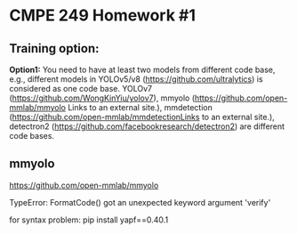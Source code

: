 # CMPE 249 Homework #1

## Training option:

**Option1:** You need to have at least two models from different code base, e.g., different models in YOLOv5/v8 (https://github.com/ultralytics) is considered as one code base. YOLOv7 (https://github.com/WongKinYiu/yolov7), mmyolo (https://github.com/open-mmlab/mmyolo Links to an external site.), mmdetection (https://github.com/open-mmlab/mmdetectionLinks to an external site.), detectron2 (https://github.com/facebookresearch/detectron2) are different code bases.

## mmyolo
https://github.com/open-mmlab/mmyolo

TypeError: FormatCode() got an unexpected keyword argument 'verify'

for syntax problem: pip install yapf==0.40.1

